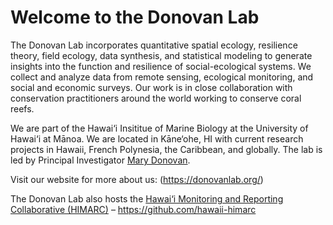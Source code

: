 # Welcome to the Donovan Lab

The Donovan Lab incorporates quantitative spatial ecology, resilience theory, field ecology, data synthesis, and statistical modeling to generate insights into the function and resilience of social-ecological systems. We collect and analyze data from remote sensing, ecological monitoring, and social and economic surveys. Our work is in close collaboration with conservation practitioners around the world working to conserve coral reefs.

We are part of the Hawai‘i Insititue of Marine Biology at the University of Hawai‘i at Mānoa. We are located in Kāne‘ohe, HI with current research projects in Hawaii, French Polynesia, the Caribbean, and globally. The lab is led by Principal Investigator [Mary Donovan](https://github.com/fishymary).

Visit our website for more about us: (https://donovanlab.org/)

The Donovan Lab also hosts the [Hawai‘i Monitoring and Reporting Collaborative (HIMARC)](https://himarc.org) – https://github.com/hawaii-himarc
